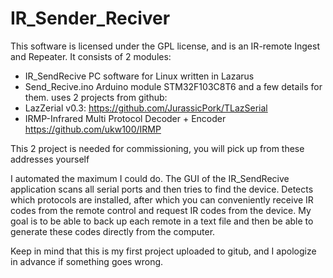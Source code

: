 # IR_Sender_Reciver

This software is licensed under the GPL license, and is an IR-remote Ingest and Repeater. 
It consists of 2 modules:
 - IR_SendRecive PC software for Linux written in Lazarus
 - Send_Recive.ino Arduino module STM32F103C8T6 and a few details for them. 
uses 2 projects from github:
- LazZerial v0.3: https://github.com/JurassicPork/TLazSerial 
- IRMP-Infrared Multi Protocol Decoder + Encoder https://github.com/ukw100/IRMP

This 2 project is needed for commissioning, you will pick up from these addresses yourself

I automated the maximum I could do. The GUI of the IR_SendRecive application scans all serial ports and then tries to find the device.
Detects which protocols are installed, after which you can conveniently receive IR codes from the remote control and request IR codes from the device.
My goal is to be able to back up each remote in a text file and then be able to generate these codes directly from the computer.

 Keep in mind that this is my first project uploaded to gitub, and I apologize in advance if something goes wrong.

